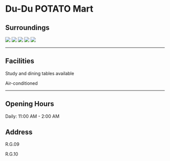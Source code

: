 # Du-Du POTATO Mart

## Surroundings

<div class="image-slide">
<img src="https://img.xmummap.com/G_shududu_surd1.webp" />
<img src="https://img.xmummap.com/G_shududu_surd2.webp" />
<img src="https://img.xmummap.com/G_shududu_surd3.webp" />
<img src="https://img.xmummap.com/G_shududu_surd4.webp" />
<img src="https://img.xmummap.com/G_shududu_surd5.webp" />
</div>

---

## Facilities

Study and dining tables available

Air-conditioned

---

## Opening Hours

Daily: 11:00 AM - 2:00 AM

## Address

R.G.09

R.G.10
